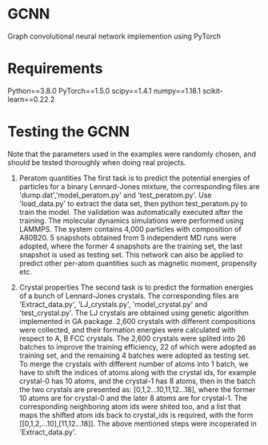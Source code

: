 # GCNN
Graph convolutional neural network implemention using PyTorch

# Requirements
Python==3.8.0
PyTorch==1.5.0
scipy==1.4.1
numpy==1.18.1
scikit-learn==0.22.2

# Testing the GCNN
Note that the parameters used in the examples were randomly chosen, and should be tested thoroughly when doing real projects. 
1. Peratom quantities
The first task is to predict the potential energies of particles for a binary Lennard-Jones mixture, the corresponding files are 'dump.dat','model_peratom.py' and 'test_peratom.py'. Use 'load_data.py' to extract the data set, then python test_peratom.py to train the model. The validation was automatically executed after the training. 
The molecular dynamics simulations were performed using LAMMPS. The system contains 4,000 particles with composition of A80B20. 
5 snapshots obtained from 5 independent MD runs were adopted, where the former 4 snapshots are the training set, the last snapshot is used as testing set. 
This network can also be applied to predict other per-atom quantities such as magnetic moment, propensity etc. 

2. Crystal properties
The second task is to predict the formation energies of a bunch of Lennard-Jones crystals. The corresponding files are 'Extract_data.py', 'LJ_crystals.py', 'model_crystal.py' and 'test_crystal.py'. The LJ crystals are obtained using genetic algorithm implemented in GA package. 2,600 crystals with different compositions were collected, and their formation energies were calculated with respect to A, B FCC crystals. The 2,600 crystals were splited into 26 batches to improve the training efficiency, 22 of which were adopted as training set, and the remaining 4 batches were adopted as testing set. To merge the crystals with different number of atoms into 1 batch, we have to shift the indices of atoms along with the crystal ids, for example crystal-0 has 10 atoms, and the crystal-1 has 8 atoms, then in the batch the two crystals are presented as:
[0,1,2...10,11,12...18], where the former 10 atoms are for crystal-0 and the later 8 atoms are for crystal-1. The corresponding neighboring atom ids were shited too, and a list that maps the shifted atom ids back to crystal_ids is required, with the form [[0,1,2,...10],[11,12...18]]. The above mentioned steps were incoperated in 'Extract_data.py'.
